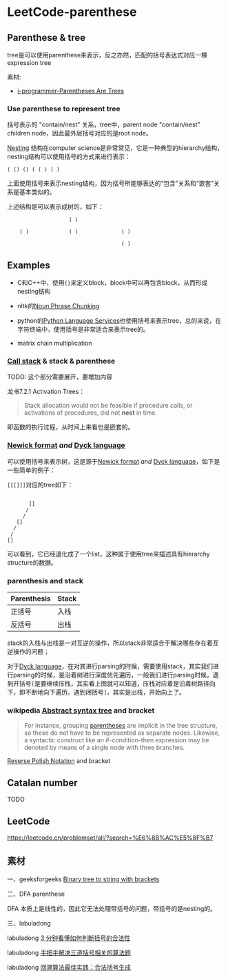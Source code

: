 # LeetCode-parenthese



## Parenthese & tree

tree是可以使用parenthese来表示，反之亦然，匹配的括号表达式对应一棵expression tree

素材:

- [i-programmer-Parentheses Are Trees](https://www.i-programmer.info/programming/theory/3458-brackets-are-trees.html) 

### Use parenthese to represent tree

括号表示的 "contain/nest" 关系，tree中，parent node "contain/nest" children node，因此最外层括号对应的是root node。

[Nesting](https://en.wikipedia.org/wiki/Nesting_(computing)) 结构在computer science是非常常见，它是一种典型的hierarchy结构，nesting结构可以使用括号的方式来进行表示：

```
( () () ( ( ) ) )
```

上面使用括号来表示nesting结构，因为括号所能够表达的“包含”关系和“嵌套”关系是基本类似的。

上述结构是可以表示成树的，如下：

```
					( )
	
    ( )				( )				 ( )
    								
    								 ( )
```

## Examples

- C和C++中，使用`{}`来定义block，block中可以再包含block，从而形成nesting结构

- nltk的[Noun Phrase Chunking](http://www.nltk.org/book/ch07.html)

- python的[Python Language Services](https://docs.python.org/3/library/language.html)也使用括号来表示tree，总的来说，在字符终端中，使用括号是非常适合来表示tree的。
- matrix chain multiplication



### [Call stack](https://en.wikipedia.org/wiki/Call_stack) & stack & parenthese

TODO: 这个部分需要展开，要增加内容

龙书7.2.1 Activation Trees：

> Stack allocation would not be feasible if procedure calls, or activations of procedures, did not **nest** in time. 

即函数的执行过程，从时间上来看也是嵌套的。



### [Newick format](https://en.wikipedia.org/wiki/Newick_format) *and* [Dyck language](https://en.wikipedia.org/wiki/Dyck_language)

可以使用括号来表示树，这是源于[Newick format](https://en.wikipedia.org/wiki/Newick_format) *and* [Dyck language](https://en.wikipedia.org/wiki/Dyck_language)，如下是一些简单的例子：

`[[[]]]`对应的tree如下：

```
   
       []
      /
     /
   []
  /
 /
[]
```



可以看到，它已经退化成了一个list，这种属于使用tree来描述具有hierarchy structure的数据。





### parenthesis and stack

| Parenthesis | Stack |
| ----------- | ----- |
| 正括号      | 入栈  |
| 反括号      | 出栈  |

stack的入栈与出栈是一对互逆的操作，所以stack非常适合于解决哪些存在着互逆操作的问题；

对于[Dyck language](https://en.wikipedia.org/wiki/Dyck_language)，在对其进行parsing的时候，需要使用stack，其实我们进行parsing的时候，是沿着树进行深度优先遍历，一般我们进行parsing时候，遇到开括号`[`是要继续压栈，其实看上图就可以知道，压栈对应着是沿着树路径向下，即不断地向下遍历。遇到闭括号`]`，其实是出栈，开始向上了。



### wikipedia [Abstract syntax tree](https://en.wikipedia.org/wiki/Abstract_syntax_tree) and bracket

> For instance, grouping [parentheses](https://en.wikipedia.org/wiki/Bracket#Parentheses) are implicit in the tree structure, so these do not have to be represented as separate nodes. Likewise, a syntactic construct like an if-condition-then expression may be denoted by means of a single node with three branches.

[Reverse Polish Notation](https://en.wikipedia.org/wiki/Reverse_Polish_notation) and bracket



## Catalan number

TODO



## LeetCode

https://leetcode.cn/problemset/all/?search=%E6%8B%AC%E5%8F%B7



## 素材

一、geeksforgeeks [Binary tree to string with brackets](https://www.geeksforgeeks.org/binary-tree-string-brackets/) 

二、DFA parenthese

DFA 本质上是线性的，因此它无法处理带括号的问题，带括号的是nesting的。

三、labuladong

labuladong [3 分钟看懂如何判断括号的合法性](https://mp.weixin.qq.com/s/o2MjTSIC4FkPscF5MnLXMQ)

labuladong [手把手解决三道括号相关的算法题](https://mp.weixin.qq.com/s?__biz=MzAxODQxMDM0Mw==&mid=2247487246&idx=1&sn=4a514020ce9dc8777e2d1d503188b62b&scene=21#wechat_redirect)

labuladong [回溯算法最佳实践：合法括号生成](https://mp.weixin.qq.com/s/XVnoX-lBzColVvVXNkGc5g)

